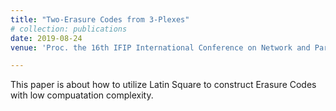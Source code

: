 ```yaml
---
title: "Two-Erasure Codes from 3-Plexes"
# collection: publications
date: 2019-08-24
venue: 'Proc. the 16th IFIP International Conference on Network and Parallel Computing (NPC)'

---
```

This paper is about how to utilize Latin Square to construct Erasure Codes with low compuatation complexity.
